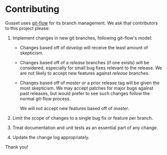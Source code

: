 # Contributing

Gusset uses [git-flow][1] for its branch management. 
We ask that contributors to this project please:

 1. Implement changes in new git branches, following git-flow's model:
 
    -  Changes based off of *develop* will receive the least amount of skepticism.
       
    -  Changes based off of a *release* branches (if one exists) will be considered,
       especially for small bug fixes relevant to the release. We are not likely to 
       accept new features against *release* branches.
       
    -  Changes based off of *master* or a prior release tag will be given the most 
       skepticism. We may accept patches for major bugs against past releases, but
       would prefer to see such changes follow the normal git-flow process.
       
       We will not accept new features based off of *master*.
    
 2. Limit the scope of changes to a single bug fix or feature per branch.
 
 3. Treat documentation and unit tests as an essential part of any change.
 
 4. Update the change log appropriately.

Thank you!

 [1]: https://github.com/nvie/gitflow]
